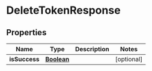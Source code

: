 

# DeleteTokenResponse


## Properties

| Name | Type | Description | Notes |
|------------ | ------------- | ------------- | -------------|
|**isSuccess** | [**Boolean**](Boolean.md) |  |  [optional] |



